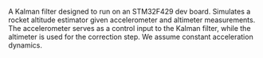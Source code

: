 A Kalman filter designed to run on an STM32F429 dev board.
Simulates a rocket altitude estimator given accelerometer
and altimeter measurements. The accelerometer serves as 
a control input to the Kalman filter, while the altimeter
is used for the correction step. We assume constant
acceleration dynamics.